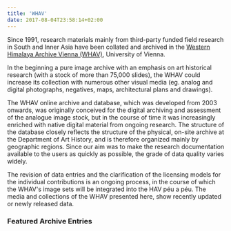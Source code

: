 ```yaml
---
title: 'WHAV'
date: 2017-08-04T23:58:14+02:00
---
```


<!-- {{% mediablock havid="u723r2" class="image left" %}} -->

Since 1991, research materials mainly from third-party funded field research in South and Inner Asia have been collated and archived in the [Western Himalaya Archive Vienna (WHAV)](https://whav.aussereurop.univie.ac.at), University of Vienna.

In the beginning a pure image archive with an emphasis on art historical research (with a stock of more than 75,000 slides), the WHAV could increase its collection with numerous other visual media (eg. analog and digital photographs, negatives, maps, architectural plans and drawings).

The WHAV online archive and database, which was developed from 2003 onwards, was originally conceived for the digital archiving and assessment of the analogue image stock, but in the course of time it was increasingly enriched with native digital material from ongoing research. The structure of the database closely reflects the structure of the physical, on-site archive at the Department of Art History, and is therefore organized mainly by geographic regions. Since our aim was to make the research documentation available to the users as quickly as possible, the grade of data quality varies widely.

The revision of data entries and the clarification of the licensing models for the individual contributions is an ongoing process, in the course of which the WHAV's image sets will be integrated into the HAV péu a péu. The media and collections of the WHAV presented here, show recently updated or newly released data.

### Featured Archive Entries

<!--
{{% mediablock havid="5kl232" %}}
{{% mediablock havid="uu34ds" %}} -->
